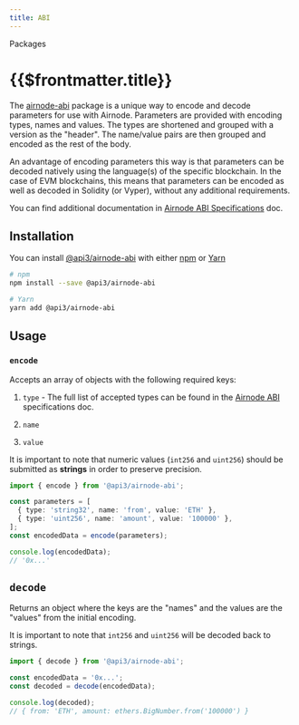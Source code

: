 ```yaml
---
title: ABI
---
```


<TitleSpan>Packages</TitleSpan>

# {{$frontmatter.title}}

<VersionWarning/>

<TocHeader /> <TOC class="table-of-contents" :include-level="[2,4]" />

The [airnode-abi](https://github.com/api3dao/airnode/tree/v0.4/packages/airnode-abi) package is a unique way to encode and decode parameters for use with Airnode. Parameters are provided with encoding types, names and values. The types are shortened and grouped with a version as the "header". The name/value pairs are then grouped and encoded as the rest of the body.

An advantage of encoding parameters this way is that parameters can be decoded natively using the language(s) of the specific blockchain. In the case of EVM blockchains, this means that parameters can be encoded as well as decoded in Solidity (or Vyper), without any additional requirements.

You can find additional documentation in [Airnode ABI Specifications](../specifications/airnode-abi-specifications.md) doc.

## Installation

You can install [@api3/airnode-abi](https://www.npmjs.com/package/@api3/airnode-abi?activeTab=dependencies) with either [npm](https://docs.npmjs.com/getting-started/installing-node#install-npm--manage-npm-versions) or [Yarn](https://yarnpkg.com/en/docs/install)

```sh
# npm
npm install --save @api3/airnode-abi

# Yarn
yarn add @api3/airnode-abi
```

## Usage

### `encode`

Accepts an array of objects with the following required keys:

1. `type` - The full list of accepted types can be found in the [Airnode ABI](../specifications/airnode-abi-specifications.md#type-encodings) specifications doc.

2. `name`

3. `value`

It is important to note that numeric values (`int256` and `uint256`) should be submitted as **strings** in order to preserve precision.

```ts
import { encode } from '@api3/airnode-abi';

const parameters = [
  { type: 'string32', name: 'from', value: 'ETH' },
  { type: 'uint256', name: 'amount', value: '100000' },
];
const encodedData = encode(parameters);

console.log(encodedData);
// '0x...'
```

## `decode`

Returns an object where the keys are the "names" and the values are the "values" from the initial encoding.

It is important to note that `int256` and `uint256` will be decoded back to strings.

```ts
import { decode } from '@api3/airnode-abi';

const encodedData = '0x...';
const decoded = decode(encodedData);

console.log(decoded);
// { from: 'ETH', amount: ethers.BigNumber.from('100000') }
```
